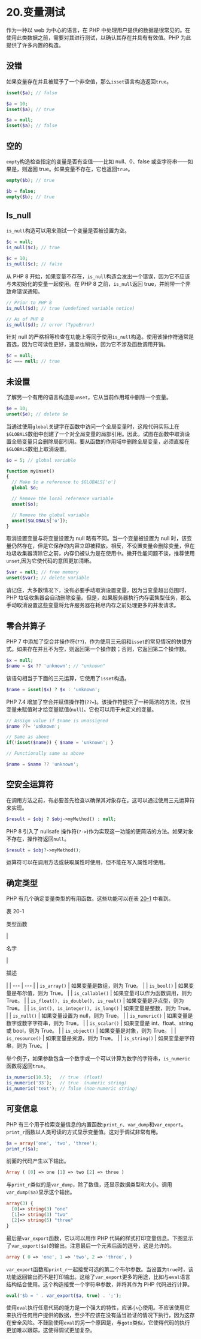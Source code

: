 # 20.变量测试

作为一种以 web 为中心的语言，在 PHP 中处理用户提供的数据是很常见的。在使用此类数据之前，需要对其进行测试，以确认其存在并具有有效值。PHP 为此提供了许多内置的构造。

## 没错

如果变量存在并且被赋予了一个非空值，那么`isset`语言构造返回`true`。

```php
isset($a); // false

$a = 10;
isset($a); // true

$a = null;
isset($a); // false

```

## 空的

`empty`构造检查指定的变量是否有空值——比如 null、0、false 或空字符串——如果是，则返回 true。如果变量不存在，它也返回`true`。

```php
empty($b); // true

$b = false;
empty($b); // true

```

## Is_null

`is_null`构造可以用来测试一个变量是否被设置为空。

```php
$c = null;
is_null($c); // true

$c = 10;
is_null($c); // false

```

从 PHP 8 开始，如果变量不存在，`is_null`构造会发出一个错误，因为它不应该与未初始化的变量一起使用。在 PHP 8 之前，`is_null`返回 true，并附带一个非致命错误通知。

```php
// Prior to PHP 8
is_null($d); // true (undefined variable notice)

// As of PHP 8
is_null($d); // error (TypeError)

```

针对 null 的严格相等检查在功能上等同于使用`is_null`构造。使用该操作符通常是首选，因为它可读性更好，速度也稍快，因为它不涉及函数调用开销。

```php
$c = null;
$c === null; // true

```

## 未设置

了解另一个有用的语言构造是`unset`，它从当前作用域中删除一个变量。

```php
$e = 10;
unset($e); // delete $e

```

当通过使用`global`关键字在函数中访问一个全局变量时，这段代码实际上在`$GLOBALS`数组中创建了一个对全局变量的局部引用。因此，试图在函数中取消设置全局变量只会删除局部引用。要从函数的作用域中删除全局变量，必须直接在`$GLOBALS`数组上取消设置。

```php
$o = 5; // global variable

function myUnset()
{
  // Make $o a reference to $GLOBALS['o']
  global $o;

  // Remove the local reference variable
  unset($o);

  // Remove the global variable
  unset($GLOBALS['o']);
}

```

取消设置变量与将变量设置为 null 略有不同。当一个变量被设置为 null 时，该变量仍然存在，但是它保存的内容立即被释放。相反，不设置变量会删除变量，但在垃圾收集器清除它之前，内存仍被认为是在使用中。撇开性能问题不谈，推荐使用`unset`,因为它使代码的意图更加清晰。

```php
$var = null; // free memory
unset($var); // delete variable

```

请记住，大多数情况下，没有必要手动取消设置变量，因为当变量超出范围时，PHP 垃圾收集器会自动删除变量。但是，如果服务器执行内存密集型任务，那么手动取消设置这些变量将允许服务器在耗尽内存之前处理更多的并发请求。

## 零合并算子

PHP 7 中添加了空合并操作符(`??`)，作为使用三元组和`isset`的常见情况的快捷方式。如果存在并且不为空，则返回第一个操作数；否则，它返回第二个操作数。

```php
$x = null;
$name = $x ?? 'unknown'; // "unknown"

```

该语句相当于下面的三元运算，它使用了`isset`构造。

```php
$name = isset($x) ? $x : 'unknown';

```

PHP 7.4 增加了空合并赋值操作符(`??=`)。该操作符提供了一种简洁的方法，仅当变量未赋值时才给变量赋值(`null`)。它也可以用于未定义的变量。

```php
// Assign value if $name is unassigned
$name ??= 'unknown';

// Same as above
if(!isset($name)) { $name = 'unknown'; }

// Functionally same as above

$name = $name ?? 'unknown';

```

## 空安全运算符

在调用方法之前，有必要首先检查以确保其对象存在。这可以通过使用三元运算符来实现。

```php
$result = $obj ? $obj->myMethod() : null;

```

PHP 8 引入了 nullsafe 操作符(`?->`)作为实现这一功能的更简洁的方法。如果对象不存在，操作符返回`null`。

```php
$result = $obj?->myMethod();

```

运算符可以在调用方法或获取属性时使用，但不能在写入属性时使用。

## 确定类型

PHP 有几个确定变量类型的有用函数。这些功能可以在表 [20-1](#Tab1) 中看到。

表 20-1

类型函数

<colgroup><col class="tcol1 align-left"> <col class="tcol2 align-left"></colgroup> 
| 

名字

 | 

描述

 |
| --- | --- |
| `is_array()` | 如果变量是数组，则为 True。 |
| `is_bool()` | 如果变量是布尔值，则为 True。 |
| `is_callable()` | 如果变量可以作为函数调用，则为 True。 |
| `is_float(), is_double(), is_real()` | 如果变量是浮点型，则为 True。 |
| `is_int(), is_integer(), is_long()` | 如果变量是整数，则为 True。 |
| `is_null()` | 如果变量设置为 null，则为 True。 |
| `is_numeric()` | 如果变量是数字或数字字符串，则为 True。 |
| `is_scalar()` | 如果变量是 int、float、string 或 bool，则为 True。 |
| `is_object()` | 如果变量是对象，则为 True。 |
| `is_resource()` | 如果变量是资源，则为 True。 |
| `is_string()` | 如果变量是字符串，则为 True。 |

举个例子，如果参数包含一个数字或一个可以计算为数字的字符串，`is_numeric`函数将返回`true`。

```php
is_numeric(10.5);   // true  (float)
is_numeric('33');   // true  (numeric string)
is_numeric('text'); // false (non-numeric string)

```

## 可变信息

PHP 有三个用于检索变量信息的内置函数:`print_r`、`var_dump`和`var_export`。`print_r`函数以人类可读的方式显示变量值。这对于调试非常有用。

```php
$a = array('one', 'two', 'three');
print_r($a);

```

前面的代码产生以下输出。

```php
Array ( [0] => one [1] => two [2] => three )

```

与`print_r`类似的是`var_dump`，除了数值，还显示数据类型和大小。调用`var_dump($a)`显示这个输出。

```php
array(3) {
  [0]=> string(3) "one"
  [1]=> string(3) "two"
  [2]=> string(5) "three"
}

```

最后是`var_export`函数，它以可以用作 PHP 代码的样式打印变量信息。下图显示了`var_export($a)`的输出。注意最后一个元素后面的逗号，这是允许的。

```php
array ( 0 => 'one', 1 => 'two', 2 => 'three', )

```

`var_export`函数和`print_r`一起接受可选的第二个布尔参数。当设置为`true`时，该功能返回输出而不是打印输出。这给了`var_export`更多的用途，比如与`eval`语言结构结合使用。这个构造接受一个字符串参数，并将其作为 PHP 代码进行计算。

```php
eval('$b = ' . var_export($a, true) . ';');

```

使用`eval`执行任意代码的能力是一个强大的特性，应该小心使用。不应该使用它来执行任何用户提供的数据，至少不应该在没有适当验证的情况下执行，因为这存在安全风险。不鼓励使用`eval`的另一个原因是，与`goto`类似，它使得代码的执行更加难以跟踪，这使得调试更加复杂。